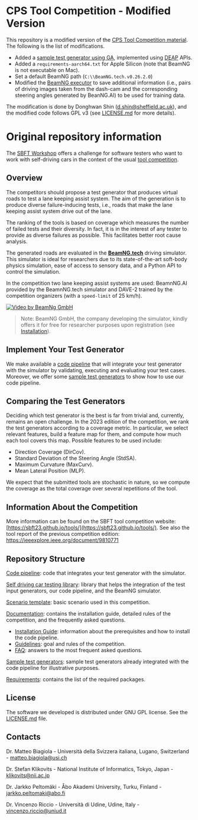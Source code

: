 # CPS Tool Competition - Modified Version

This repository is a modified version of the [CPS Tool Competition material](https://github.com/sbft-cps-tool-competition/cps-tool-competition). The following is the list of modifications.
- Added a [sample test generator using GA](/sample_test_generators/GA_test_generator.py), implemented using [DEAP](https://github.com/deap/deap) APIs.
- Added a `requirements-aarch64.txt` for Apple Silicon (note that BeamNG is not executable on Mac).
- Set a default BeamNG path (`C:\\BeamNG.tech.v0.26.2.0`)
- Modified the [BeamNG executor](/code_pipeline/beamng_executor.py) to save additional information (i.e., pairs of driving images taken from the dash-cam and the corresponding steering angles generated by BeanNG.AI) to be used for training data. 

The modification is done by Donghwan Shin (d.shin@sheffield.ac.uk), and the modified code follows GPL v3 (see [LICENSE.md](LICENSE.md) for more details). 


# Original repository information

The [SBFT Workshop](https://sbft23.github.io/) offers a challenge for software testers who want to work with self-driving cars in the context of the usual [tool competition](https://sbft23.github.io/tools/).

## Overview ##
The competitors should propose a test generator that produces virtual roads to test a lane keeping assist system. The aim of the generation is to produce diverse failure-inducing tests, i.e., roads that make the lane keeping assist system drive out of the lane. 

The ranking of the tools is based on coverage which measures the number of failed tests and their diversity. In fact, it is in the interest of any tester to provide as diverse failures as possible. This facilitates better root cause analysis. 

The generated roads are evaluated in the [**BeamNG.tech**](https://www.beamng.tech/) driving simulator.
This simulator is ideal for researchers due to its state-of-the-art soft-body physics simulation, ease of access to sensory data, and a Python API to control the simulation.

In the competition two lane keeping assist systems are used: BeamnNG.AI provided by the BeamnNG.tech simulator and DAVE-2 trained by the competition organizers (with a `speed-limit` of 25 km/h).

[![Video by BeamNg GmbH](https://github.com/BeamNG/BeamNGpy/raw/master/media/steering.gif)](https://github.com/BeamNG/BeamNGpy/raw/master/media/steering.gif)

>Note: BeamNG GmbH, the company developing the simulator, kindly offers it for free for researcher purposes upon registration (see [Installation](documentation/INSTALL.md)).

## Implement Your Test Generator ##
We make available a [code pipeline](code_pipeline) that will integrate your test generator with the simulator by validating, executing and evaluating your test cases. Moreover, we offer some [sample test generators](sample_test_generators/README.md) to show how to use our code pipeline.

## Comparing the Test Generators ##
Deciding which test generator is the best is far from trivial and, currently, remains an open challenge. In the 2023 edition of the competition, we rank the test generators according to a coverage metric. In particular, we select relevant features, build a feature map for them, and compute how much each tool covers this map. Possible features to be used include:

* Direction Coverage (DirCov).
* Standard Deviation of the Steering Angle (StdSA).
* Maximum Curvature (MaxCurv).
* Mean Lateral Position (MLP).

We expect that the submitted tools are stochastic in nature, so we compute the coverage as the total coverage over several repetitions of the tool.

## Information About the Competition ##
More information can be found on the SBFT tool competition website: [https://sbft23.github.io/tools/](https://sbft23.github.io/tools/). See also the tool report of the previous competition edition: <https://ieeexplore.ieee.org/document/9810771>

## Repository Structure ##
[Code pipeline](code_pipeline): code that integrates your test generator with the simulator.

[Self driving car testing library](self_driving): library that helps the integration of the test input generators, our code pipeline, and the BeamNG simulator.

[Scenario template](levels_template/tig): basic scenario used in this competition.

[Documentation](documentation/README.md): contains the installation guide, detailed rules of the competition, and the frequently asked questions.

* [Installation Guide](documentation/INSTALL.md): information about the prerequisites and how to install the code pipeline.
* [Guidelines](documentation/GUIDELINES.md): goal and rules of the competition.
* [FAQ](documentation/FAQ.md): answers to the most frequent asked questions.

[Sample test generators](sample_test_generators/README.md): sample test generators already integrated with the code pipeline for illustrative purposes.

[Requirements](requirements.txt): contains the list of the required packages.

## License ##
The software we developed is distributed under GNU GPL license. See the [LICENSE.md](LICENSE.md) file.

## Contacts ##

Dr. Matteo Biagiola  - Università della Svizzera italiana, Lugano, Switzerland - matteo.biagiola@usi.ch

Dr. Stefan Klikovits - National Institute of Informatics, Tokyo, Japan - klikovits@nii.ac.jp

Dr. Jarkko Peltomäki - Åbo Akademi University, Turku, Finland - jarkko.peltomaki@abo.fi

Dr. Vincenzo Riccio  - Università di Udine, Udine, Italy - vincenzo.riccio@uniud.it
